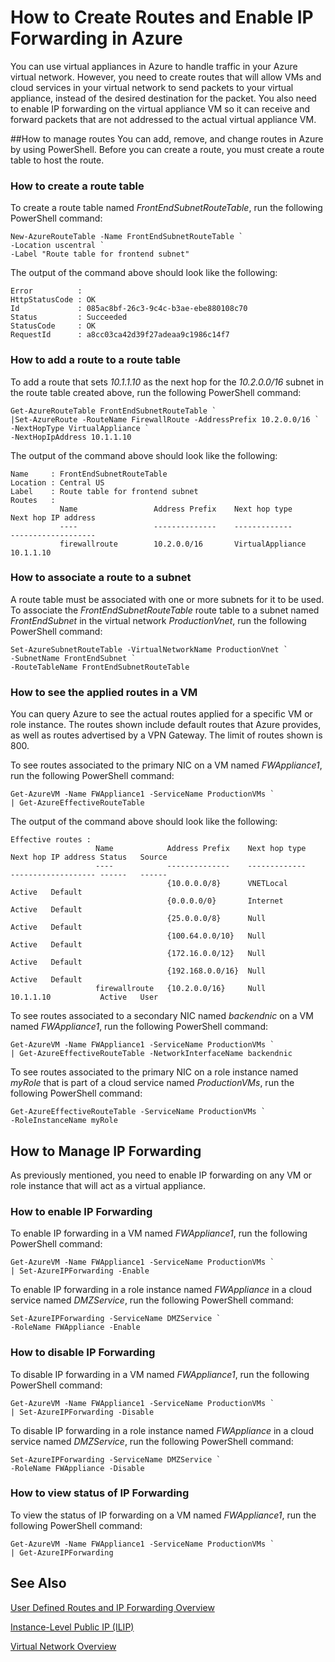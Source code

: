 <properties 
   pageTitle="How to Create Routes and Enable IP Forwarding in Azure"
   description="Learn how to manage UDRs and IP forwarding"
   services="virtual-network"
   documentationCenter="na"
   authors="telmosampaio"
   manager="adinah"
   editor="tysonn" />
<tags 
   ms.service="virtual-network"
   ms.devlang="na"
   ms.topic="article"
   ms.tgt_pltfrm="na"
   ms.workload="infrastructure-services"
   ms.date="04/22/2015"
   ms.author="telmos" />

# How to Create Routes and Enable IP Forwarding in Azure
You can use virtual appliances in Azure to handle traffic in your Azure virtual network. However, you need to create routes that will allow VMs and cloud services in your virtual network to send packets to your virtual appliance, instead of the desired destination for the packet. You also need to enable IP forwarding on the virtual appliance VM so it can receive and forward packets that are not addressed to the actual virtual appliance VM. 

##How to manage routes
You can add, remove, and change routes in Azure by using PowerShell. Before you can create a route, you must create a route table to host the route.

### How to create a route table
To create a route table named *FrontEndSubnetRouteTable*, run the following PowerShell command:

	New-AzureRouteTable -Name FrontEndSubnetRouteTable `
	-Location uscentral `
	-Label "Route table for frontend subnet"

The output of the command above should look like the following:

	Error          :
	HttpStatusCode : OK
	Id             : 085ac8bf-26c3-9c4c-b3ae-ebe880108c70
	Status         : Succeeded
	StatusCode     : OK
	RequestId      : a8cc03ca42d39f27adeaa9c1986c14f7

### How to add a route to a route table
To add a route that sets *10.1.1.10* as the next hop for the *10.2.0.0/16* subnet in the route table created above, run the following PowerShell command:

	Get-AzureRouteTable FrontEndSubnetRouteTable `
	|Set-AzureRoute -RouteName FirewallRoute -AddressPrefix 10.2.0.0/16 `
	-NextHopType VirtualAppliance `
	-NextHopIpAddress 10.1.1.10

The output of the command above should look like the following:

	Name     : FrontEndSubnetRouteTable
	Location : Central US
	Label    : Route table for frontend subnet
	Routes   : 
	           Name                 Address Prefix    Next hop type        Next hop IP address
	           ----                 --------------    -------------        -------------------
	           firewallroute        10.2.0.0/16       VirtualAppliance     10.1.1.10    

### How to associate a route to a subnet
A route table must be associated with one or more subnets for it to be used. To associate the *FrontEndSubnetRouteTable* route table to a subnet named *FrontEndSubnet* in the virtual network *ProductionVnet*, run the following PowerShell command:

	Set-AzureSubnetRouteTable -VirtualNetworkName ProductionVnet `
	-SubnetName FrontEndSubnet `
	-RouteTableName FrontEndSubnetRouteTable

### How to see the applied routes in a VM
You can query Azure to see the actual routes applied for a specific VM or role instance. The routes shown include default routes that Azure provides, as well as routes advertised by a VPN Gateway. The limit of routes shown is 800.

To see routes associated to the primary NIC on a VM named *FWAppliance1*, run the following PowerShell command:

	Get-AzureVM -Name FWAppliance1 -ServiceName ProductionVMs `
	| Get-AzureEffectiveRouteTable

The output of the command above should look like the following:

	Effective routes : 
	                   Name            Address Prefix    Next hop type    Next hop IP address Status   Source     
	                   ----            --------------    -------------    ------------------- ------   ------     
	                                   {10.0.0.0/8}      VNETLocal                            Active   Default    
	                                   {0.0.0.0/0}       Internet                             Active   Default    
	                                   {25.0.0.0/8}      Null                                 Active   Default    
	                                   {100.64.0.0/10}   Null                                 Active   Default    
	                                   {172.16.0.0/12}   Null                                 Active   Default    
	                                   {192.168.0.0/16}  Null                                 Active   Default    
	                   firewallroute   {10.2.0.0/16}     Null             10.1.1.10           Active   User      

To see routes associated to a secondary NIC named *backendnic* on a VM named *FWAppliance1*, run the following PowerShell command:

	Get-AzureVM -Name FWAppliance1 -ServiceName ProductionVMs `
	| Get-AzureEffectiveRouteTable -NetworkInterfaceName backendnic

To see routes associated to the primary NIC on a role instance named *myRole* that is part of a cloud service named *ProductionVMs*, run the following PowerShell command:

	Get-AzureEffectiveRouteTable -ServiceName ProductionVMs `
	-RoleInstanceName myRole

## How to Manage IP Forwarding
As previously mentioned, you need to enable IP forwarding on any VM or role instance that will act as a virtual appliance. 

### How to enable IP Forwarding
To enable IP forwarding in a VM named *FWAppliance1*, run the following PowerShell command:

	Get-AzureVM -Name FWAppliance1 -ServiceName ProductionVMs `
	| Set-AzureIPForwarding -Enable

To enable IP forwarding in a role instance named *FWAppliance* in a cloud service named *DMZService*, run the following PowerShell command:

	Set-AzureIPForwarding -ServiceName DMZService `
	-RoleName FWAppliance -Enable

### How to disable IP Forwarding
To disable IP forwarding in a VM named *FWAppliance1*, run the following PowerShell command:

	Get-AzureVM -Name FWAppliance1 -ServiceName ProductionVMs `
	| Set-AzureIPForwarding -Disable

To disable IP forwarding in a role instance named *FWAppliance* in a cloud service named *DMZService*, run the following PowerShell command:

	Set-AzureIPForwarding -ServiceName DMZService `
	-RoleName FWAppliance -Disable

### How to view status of IP Forwarding
To view the status of IP forwarding on a VM named *FWAppliance1*, run the following PowerShell command:

	Get-AzureVM -Name FWAppliance1 -ServiceName ProductionVMs `
	| Get-AzureIPForwarding

## See Also

[User Defined Routes and IP Forwarding Overview](../virtual-networks-udr-overview)

[Instance-Level Public IP (ILIP)](../virtual-networks-instance-level-public-ip)

[Virtual Network Overview](https://msdn.microsoft.com/library/azure/jj156007.aspx)